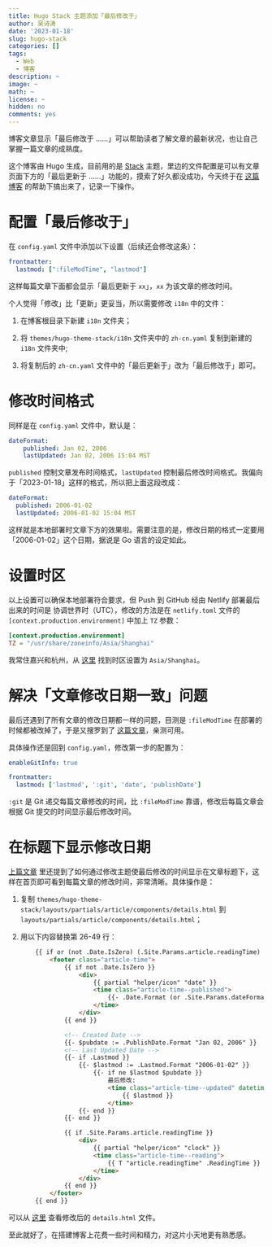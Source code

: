 ```yaml
---
title: Hugo Stack 主题添加「最后修改于」
author: 吴诗涛
date: '2023-01-18'
slug: hugo-stack
categories: []
tags:
  - Web
  - 博客
description: ~
image: ~
math: ~
license: ~
hidden: no
comments: yes
---
```


博客文章显示「最后修改于 ……」可以帮助读者了解文章的最新状况，也让自己掌握一篇文章的成熟度。

这个博客由 Hugo 生成，目前用的是 [Stack](https://github.com/CaiJimmy/hugo-theme-stack) 主题，里边的文件配置是可以有文章页面下方的「最后更新于 ……」功能的，摸索了好久都没成功，今天终于在 [这篇博客](https://blog.yfei.page/cn/2021/03/lastmod-hugo/) 的帮助下搞出来了，记录一下操作。

# 配置「最后修改于」

在 `config.yaml` 文件中添加以下设置（后续还会修改这条）：

```yaml
frontmatter:
  lastmod: [":fileModTime", "lastmod"]
```

这样每篇文章下面都会显示「最后更新于 `xx`」，`xx` 为该文章的修改时间。

个人觉得「修改」比「更新」更妥当，所以需要修改 `i18n` 中的文件：

1. 在博客根目录下新建 `i18n` 文件夹；

1. 将 `themes/hugo-theme-stack/i18n` 文件夹中的 `zh-cn.yaml` 复制到新建的 `i18n` 文件夹中;

1. 将复制后的 `zh-cn.yaml` 文件中的「最后更新于」改为「最后修改于」即可。

# 修改时间格式

同样是在 `config.yaml` 文件中，默认是：

```yaml
dateFormat:
    published: Jan 02, 2006
    lastUpdated: Jan 02, 2006 15:04 MST
```

`published` 控制文章发布时间格式，`lastUpdated` 控制最后修改时间格式。我偏向于「2023-01-18」这样的格式，所以把上面这段改成：

```yaml
dateFormat:
  published: 2006-01-02
  lastUpdated: 2006-01-02 15:04 MST
```

这样就是本地部署时文章下方的效果啦。需要注意的是，修改日期的格式一定要用「2006-01-02」这个日期，据说是 Go 语言的设定如此。

# 设置时区

以上设置可以确保本地部署符合要求，但 Push 到 GitHub 经由 Netlify 部署最后出来的时间是 协调世界时（UTC），修改的方法是在 `netlify.toml` 文件的 `[context.production.environment]` 中加上 `TZ` 参数：

```toml
[context.production.environment]
TZ = "/usr/share/zoneinfo/Asia/Shanghai"
```

我常住嘉兴和杭州，从 [这里](https://en.wikipedia.org/wiki/List_of_tz_database_time_zones) 找到时区设置为 `Asia/Shanghai`。

# 解决「文章修改日期一致」问题

最后还遇到了所有文章的修改日期都一样的问题，目测是 `:fileModTime` 在部署的时候都被改掉了，于是又搜罗到了 [这篇文章](https://centurio.net/2022/01/24/set-last-modified-date-automatically/)，亲测可用。

具体操作还是回到 `config.yaml`，修改第一步的配置为：

```yaml
enableGitInfo: true

frontmatter:
  lastmod: ['lastmod', ':git', 'date', 'publishDate']
```

`:git` 是 Git 递交每篇文章修改的时间，比 `:fileModTime` 靠谱，修改后每篇文章会根据 Git 提交的时间显示最后修改时间。

# 在标题下显示修改日期

[上篇文章](https://centurio.net/2022/01/24/set-last-modified-date-automatically/) 里还提到了如何通过修改主题使最后修改的时间显示在文章标题下，这样在首页即可看到每篇文章的修改时间，非常清晰。具体操作是：

1. 复制 `themes/hugo-theme-stack/layouts/partials/article/components/details.html` 到 `layouts/partials/article/components/details.html`；

1. 用以下内容替换第 26-49 行：

    ```html
        {{ if or (not .Date.IsZero) (.Site.Params.article.readingTime) }}
            <footer class="article-time">
                {{ if not .Date.IsZero }}
                    <div>
                        {{ partial "helper/icon" "date" }}
                        <time class="article-time--published">
                            {{- .Date.Format (or .Site.Params.dateFormat.published "Jan 02, 2006") -}}
                        </time>
                    </div>
                {{ end }}
    
                <!-- Created Date -->
                {{- $pubdate := .PublishDate.Format "Jan 02, 2006" }}
                <!-- Last Updated Date -->
                {{- if .Lastmod }}
                    {{- $lastmod := .Lastmod.Format "2006-01-02" }}
                        {{- if ne $lastmod $pubdate }}
                            最后修改:
                            <time class="article-time--updated" datetime="{{ .Lastmod }}" title="{{ .Lastmod }}">
                                {{ $lastmod }}
                            </time>
                    {{- end }}
                {{- end }}
    
                {{ if .Site.Params.article.readingTime }}
                    <div>
                        {{ partial "helper/icon" "clock" }}
                        <time class="article-time--reading">
                            {{ T "article.readingTime" .ReadingTime }}
                        </time>
                    </div>
                {{ end }}
            </footer>
        {{ end }}
    ```

可以从 [这里](https://github.com/Shitao5/shitao-blog/blob/main/layouts/partials/article/components/details.html
) 查看修改后的 `details.html` 文件。

至此就好了，在搭建博客上花费一些时间和精力，对这片小天地更有熟悉感。
